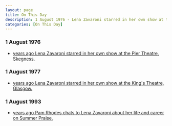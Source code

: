 ```yaml
---
layout: page
title: On This Day
description: 1 August 1976 - Lena Zavaroni starred in her own show at the Pier Theatre, Skegness. 1 August 1977 - Lena Zavaroni starred in her own show at the King's Theatre, Glasgow. 1 August 1993 - Pam Rhodes chats to Lena Zavaroni about her life and career on Summer Praise.
categories: [On This Day]
---
```


### 1 August 1976
* [<span id="age1"></span> years ago Lena Zavaroni starred in her own show at the Pier Theatre, Skegness.](/theatre/the%20lena%20zavaroni%20show/1976/08/01/the-lena-zavaroni-show.html)

### 1 August 1977
* [<span id="age2"></span> years ago Lena Zavaroni starred in her own show at the King's Theatre, Glasgow.](/theatre/the%20lena%20zavaroni%20show/1977/08/01/the-lena-zavaroni-show.html)

### 1 August 1993
* [<span id="age3"></span> years ago Pam Rhodes chats to Lena Zavaroni about her life and career on Summer Praise.](/bbc%20one/1993/08/01/summer-praise.html)

<!-- Script for calculating number of years ago -->
<script>
var dob = '19760801';
var year = Number(dob.substr(0, 4));
var month = Number(dob.substr(4, 2)) - 1;
var day = Number(dob.substr(6, 2));
var today = new Date();
var age1 = today.getFullYear() - year;
if (today.getMonth() < month || (today.getMonth() == month && today.getDate() < day)) {
age1--;
}
document.getElementById("age1").innerHTML=age1;

var dob = '19770801';
var year = Number(dob.substr(0, 4));
var month = Number(dob.substr(4, 2)) - 1;
var day = Number(dob.substr(6, 2));
var today = new Date();
var age2 = today.getFullYear() - year;
if (today.getMonth() < month || (today.getMonth() == month && today.getDate() < day)) {
age2--;
}
document.getElementById("age2").innerHTML=age2;

var dob = '19930801';
var year = Number(dob.substr(0, 4));
var month = Number(dob.substr(4, 2)) - 1;
var day = Number(dob.substr(6, 2));
var today = new Date();
var age3 = today.getFullYear() - year;
if (today.getMonth() < month || (today.getMonth() == month && today.getDate() < day)) {
age3--;
}
document.getElementById("age3").innerHTML=age3;
</script>

